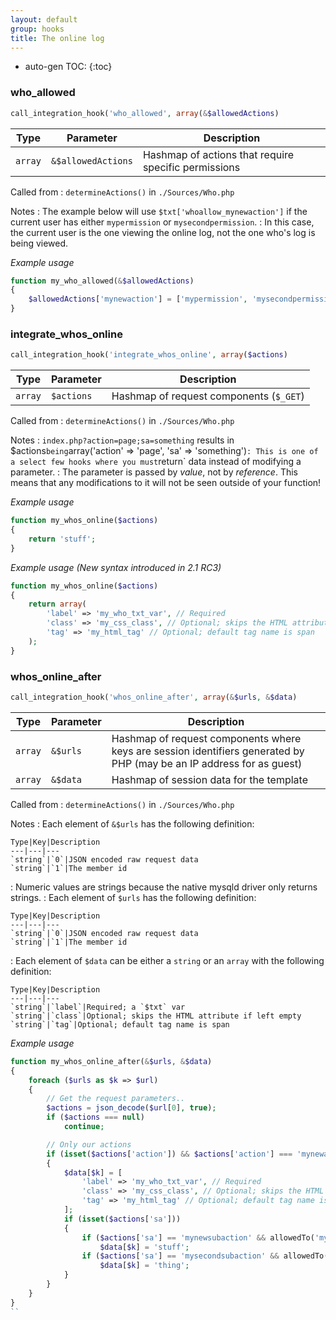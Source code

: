 ```yaml
---
layout: default
group: hooks
title: The online log
---
```

* auto-gen TOC:
{:toc}
### who_allowed

```php
call_integration_hook('who_allowed', array(&$allowedActions)
```

Type|Parameter|Description
---|---|---
`array`|`&$allowedActions`|Hashmap of actions that require specific permissions

Called from
: `determineActions()` in `./Sources/Who.php`

Notes
: The example below will use `$txt['whoallow_mynewaction']` if the current user has either `mypermission` or `mysecondpermission`.
: In this case, the current user is the one viewing the online log, not the one who's log is being viewed.

*Example usage*

```php
function my_who_allowed(&$allowedActions)
{
	$allowedActions['mynewaction'] = ['mypermission', 'mysecondpermission'];
}
```

### integrate_whos_online

```php
call_integration_hook('integrate_whos_online', array($actions)
```

Type|Parameter|Description
---|---|---
`array`|`$actions`|Hashmap of request components (`$_GET`)

Called from
: `determineActions()` in `./Sources/Who.php`

Notes
: `index.php?action=page;sa=something` results in $actions` being `array('action' => 'page', 'sa' => 'something')`
: This is one of a select few hooks where you must `return` data instead of modifying a parameter.
: The parameter is passed by *value*, not by *reference*. This means that any modifications to it will not be seen outside of your function!

*Example usage*

```php
function my_whos_online($actions)
{
	return 'stuff';
}
```

*Example usage (New syntax introduced in 2.1 RC3)*

```php
function my_whos_online($actions)
{
	return array(
		'label' => 'my_who_txt_var', // Required
		'class' => 'my_css_class', // Optional; skips the HTML attribute if left empty
		'tag' => 'my_html_tag' // Optional; default tag name is span
	);
}
```

### whos_online_after

```php
call_integration_hook('whos_online_after', array(&$urls, &$data)
```

Type|Parameter|Description
---|---|---
`array`|`&$urls`|Hashmap of request components where keys are session identifiers generated by PHP (may be an IP address for as guest)
`array`|`&$data`|Hashmap of session data for the template

Called from
: `determineActions()` in `./Sources/Who.php`

Notes
: Each element of `&$urls` has the following definition:

    Type|Key|Description
    ---|---|---
    `string`|`0`|JSON encoded raw request data
    `string`|`1`|The member id
: Numeric values are strings because the native mysqld driver only returns strings.
: Each element of `$urls` has the following definition:

    Type|Key|Description
    ---|---|---
    `string`|`0`|JSON encoded raw request data
    `string`|`1`|The member id
: Each element of `$data` can be either a `string` or an `array` with the following definition:

    Type|Key|Description
    ---|---|---
    `string`|`label`|Required; a `$txt` var
    `string`|`class`|Optional; skips the HTML attribute if left empty
    `string`|`tag`|Optional; default tag name is span

*Example usage*

```php
function my_whos_online_after(&$urls, &$data)
{
	foreach ($urls as $k => $url)
	{
		// Get the request parameters..
		$actions = json_decode($url[0], true);
		if ($actions === null)
			continue;

		// Only our actions
		if (isset($actions['action']) && $actions['action'] === 'mynewaction' && allowedTo(['mypermission', 'mysecondpermission']))
		{
			$data[$k] = [
				'label' => 'my_who_txt_var', // Required
				'class' => 'my_css_class', // Optional; skips the HTML attribute if left empty
				'tag' => 'my_html_tag' // Optional; default tag name is span
			];
			if (isset($actions['sa']))
			{
				if ($actions['sa'] == 'mynewsubaction' && allowedTo('mypermission'))
					$data[$k] = 'stuff';
				if ($actions['sa'] == 'mysecondsubaction' && allowedTo('mysecondpermission'))
					$data[$k] = 'thing';
			}
		}
	}
}
``
